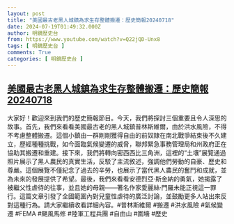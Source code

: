 ```yaml
---
layout: post
title: "美國最古老黑人城鎮為求生存整體搬遷：歷史簡報20240718"
date: 2024-07-19T01:49:32.000Z
author: 明鏡歷史台
from: https://www.youtube.com/watch?v=Q22jQD-Unx8
tags: [ 明鏡歷史台 ]
comments: True
categories: [ 明鏡歷史台 ]
---
```

<!--1721353772000-->
[美國最古老黑人城鎮為求生存整體搬遷：歷史簡報20240718](https://www.youtube.com/watch?v=Q22jQD-Unx8)
------

<div>
大家好！歡迎來到我們的歷史簡報節目。今天，我們將探討三個重要且令人深思的故事。首先，我們來看看美國最古老的黑人城鎮普林斯維爾，由於洪水風險，不得不考慮整體搬遷。這個小鎮由一群剛剛獲得自由的前奴隸在南北戰爭結束後不久建立，歷經種種挑戰，如今面臨氣候變遷的威脅，聯邦緊急事務管理局和州政府正在協助其搬遷和重建。接下來，我們將轉向密西西比三角洲，這裡的“土壤”展覽通過照片展示了黑人農民的真實生活，反駁了主流敘述，強調他們勞動的自豪、歷史和尊嚴。這個展覽不僅紀念了過去的辛勞，也展示了當代黑人農民的奮鬥和成就，並為未來的發展提供了希望。最後，我們來看看安德烈亞·斯金納的勇氣，她揭露了被繼父性虐待的往事，並且她的母親——著名作家愛麗絲·門羅未能正視這一罪行。這篇文章引發了全國範圍內對兒童性虐待的廣泛討論，並鼓勵更多人站出來反對這種行為。請大家繼續收看詳細內容。#普林斯維爾 #搬遷 #洪水風險 #氣候變遷 #FEMA #颶風馬修 #陸軍工程兵團 #自由山 #圍墻 #歷史
</div>

